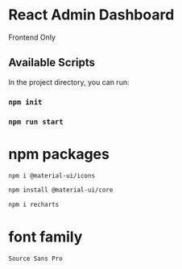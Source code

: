 # React Admin Dashboard

Frontend Only

## Available Scripts

In the project directory, you can run:

### `npm init`

### `npm run start`

# npm packages

```bash
npm i @material-ui/icons
```

```bash
npm install @material-ui/core
```

```bash
npm i recharts
```

# font family

```diff
Source Sans Pro
```
